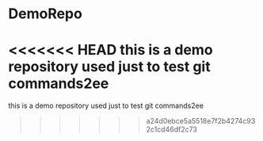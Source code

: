 # DemoRepo
<<<<<<< HEAD
this is a demo repository used just to test git commands2ee
=======
this is a demo repository used just to test git commands2ee
>>>>>>> a24d0ebce5a5518e7f2b4274c932c1cd46df2c73
